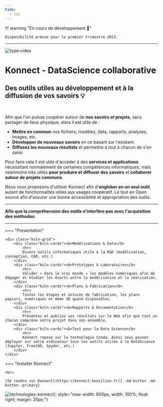 ```yaml
---
hide:
  - toc
---
```


!!! warning "En cours de développement  🚧"

    Disponibilité prévue pour le premier trimestre 2023.

---

![type:video](https://www.youtube.com/embed/LXb3EKWsInQ)

# Konnect - DataScience collaborative

## Des outils utiles au développement et à la diffusion de vos savoirs 💡

<br>

Afin que l'on puisse coopérer autour de **nos savoirs et projets**, sans partager de lieux physique, alors il est utile de :

* **Mettre en commun** nos fichiers,  modèles, data, rapports, analyses, images, etc.
* **Développer de nouveaux savoirs** en ce basant sur l'existant.
* **Diffusez les nouveaux résultats** et permettre à tout à chacun de s'en saisir.



Pour faire cela il est utile d'acceder à des **services et applications** nécessitant normalement de certaines compétences informatiques, mais néanmoins très utiles **pour produire et diffuser des savoirs** et **collaborer autour de projets communs**. 

Nous vous proposons d'utiliser Konnect afin d'**englober en un seul outil**, autant de fonctionnalités utiles aux usages coopératif. Le tout en Open source afin d'assurer une bonne accessibilité et appropriation des outils. 

---


**Afin que la compréhension des outils n'interfère pas avec l'acquisition des méthodes.**


---


=== "Presentation"

    <div class="ksln-grid">
        <div class="ksln-cards"><b>Modélisations & Data</b>
            <hr>
            Divers outils informatiques utile à la R&D (modélisation, conception, CAO, etc.)
        </div>
        <div class="ksln-cards"><b>Prototypes & Laboratoires</b>
            <hr>
            Valider « dans le vrai monde » les modèles numériques afin de dégager et étudier les écarts entre la modélisation et la réalisation.
        </div>
        <div class="ksln-cards"><b>Plans & Fabrication</b>
            <hr>
            Toutes les étapes et astuces de fabrication, les plans papiers, numériques et même 3D quand disponibles.
        </div>
        <div class="ksln-cards"><b>Rapports & Documentation</b>
            <hr>
            Présentez et publiez vos résultats sur le Web afin que tout un chacun comprène votre projet dans son ensemble.
        </div>
        <div class="ksln-cards"><b>Tout pour la Data Science</b>
            <hr>
            Konnect repose sur la technologie Conda. Ainsi vous pouvez déployer sur votre ordinateur tous les outils utiles à la DataScience (Jupyter, FreeCAD, Spyder, etc.)
        </div>
    </div>


=== "Installer Konnect"

    <br>

    [Se rendre sur Konnect](https://konnect.konsilion.fr){ .md-button .md-button--primary}
    

![technologies-konnect](https://user-images.githubusercontent.com/99027754/206035683-e9b5f5bf-7495-45b6-930f-e198c37cd40b.png){: style="max-width: 600px; width: 100%; float: right; margin: 25px;"}


<script type="text/javascript" src="https://konsilion.github.io/katalog-setup/js/functionality/slider-nav.js" defer></script>
<script type="text/javascript" src="https://konsilion.github.io/katalog-setup/js/functionality/modif-page.js" defer></script>
<script type="text/javascript" src="https://konsilion.github.io/katalog-setup/js/functionality/add-page.js" defer></script>
